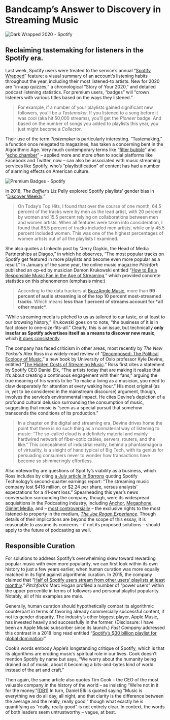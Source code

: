 # Bandcamp’s Answer to Discovery in Streaming Music

![Dark Wrapped 2020 - Spotify](https://i.snap.as/BROnhF3Z.png)

## Reclaiming tastemaking for listeners in the Spotify era.

Last week, Spotify users were treated to the service’s annual “[Spotify Wrapped](https://newsroom.spotify.com/2020-12-01/6-new-features-to-unwrap-in-your-spotify-2020-wrapped/)” feature: a visual summary of an account’s listening habits throughout the year, including their most listened-to artists. New for 2020 are “in-app quizzes,” a chronological “Story of Your 2020,” and detailed podcast listening statistics. For premium users, “badges” will “crown listeners with various titles based on the ways they listened.”

> For example, if a number of your playlists gained significant new followers, you’ll be a *Tastemaker.* If you listened to a song before it was cool (aka hit 50,000 streams), you’ll get the *Pioneer* badge. And based on the number of songs you added to playlists this year, you just might become a *Collector*.

Their use of the term *Tastemaker* is particularly interesting. “Tastemaking,” a function once relegated to magazines, has taken a concerning bent in the Algorithmic Age. Very much contemporary terms like “[filter bubble](https://megaphone.link/VMP4291212808)” and “[echo chamber](https://www.culturedmag.com/shouts-echo-chamber/)” – applied more and more often to social platforms like Facebook and Twitter, now – can also be associated with music streaming services like Spotify, who’s “playlistification” of content has had a number of alarming effects on American culture.

![Premium Badges - Spotify](https://i.snap.as/jKs57Tfw.png)

In 2018, *The Baffler*’s Liz Pelly explored Spotify playlists’ gender bias in “[Discover Weekly](https://thebaffler.com/latest/discover-weakly-pelly):”

> On Today’s Top Hits, I found that over the course of one month, 64.5 percent of the tracks were by men as the lead artist, with 20 percent by women and 15.5 percent relying on collaborations between men and women artists. When all features were taken into consideration, I found that 85.5 percent of tracks included men artists, while only 45.5 percent included women. This was one of the highest percentages of women artists out of all the playlists I examined.

She also quotes a LinkedIn post by “Jerry Daykin, the Head of Media Partnerships at Diageo,” in which he observes, “The most popular tracks on Spotify get featured in more playlists and become even more popular as a result.” In January of the same year, the online music magazine *Pitchfork* published an op-ed by musician Damon Krukowski entitled “[How to Be a Responsible Music Fan in the Age of Streaming](https://pitchfork.com/features/oped/how-to-be-a-responsible-music-fan-in-the-age-of-streaming/),” which provided concrete statistics on this phenomenon (emphasis mine:)

> According to the data trackers at [BuzzAngle Music](http://www.buzzanglemusic.com/), more than **99 percent of audio streaming is of the top 10 percent most-streamed tracks**. Which means **less than 1 percent of streams account for \*all other music\***.

“While streaming media is pitched to us as tailored to our taste, or at least to our browsing history,” Krukowski goes on to note, “the business of it is in fact closer to one-size-fits-all.” Clearly, this is an issue, but technically **only insofar as Spotify advertises itself as a means to discover new music**, which [it does consistently](https://www.spotify.com/us/about-us/contact/).

The company has faced criticism in other areas, most recently by *The New Yorker*’s Alex Ross in a widely-read review of “[Decomposed: The Political Ecology of Music](https://mitpress.mit.edu/books/decomposed),” a new book by University of Oslo professor Kyle Devine, entitled “[The Hidden Costs of Streaming Music](https://www.newyorker.com/culture/cultural-comment/the-hidden-costs-of-streaming-music).” Ross first cites a statement by Spotify CEO Daniel Elk, “The artists today that are making it realize that it’s about creating a continuous engagement with their fans,” arguing the true meaning of his words to be “to make a living as a musician, you need to claw desperately for attention at every waking hour.” His most original (as in, yet to be considered in the mainstream discourse) argument, though, involves the service’s environmental impact. He cites Devine’s depiction of a profound cultural delusion surrounding the consumption of music, suggesting that music is “seen as a special pursuit that somehow transcends the conditions of its production.”

> In a chapter on the digital and streaming era, Devine drives home the point that there is no such thing as a nonmaterial way of listening to music: “The so-called cloud is a definitely material and mainly hardwired network of fiber-optic cables, servers, routers, and the like.” This concealment of industrial reality, behind a phantasmagoria of virtuality, is a sleight of hand typical of Big Tech, with its genius for persuading consumers never to wonder how transactions have become so shimmeringly effortless.

Also noteworthy are questions of Spotify’s viability as a business, which Ross includes by citing [a July article in *Barrons*](https://www.barrons.com/articles/spotifys-losses-widen-as-subscribers-keep-growing-51596034688) quoting Spotify Technology’s second-quarter earnings report: “The streaming music company lost $418 million, or $2.24 per share, versus analysts’ expectations for a 41-cent loss.” Spearheading this year’s news conversation surrounding the company, though, were its widespread acquisitions in the Podcasting industry, including [Anchor](https://www.theverge.com/2019/2/6/18213462/spotify-podcasts-gimlet-anchor-acquisition), [Megaphone](https://www.theverge.com/2020/11/10/21557458/spotify-megaphone-podcast-streaming-ad-insertion), [Gimlet Media](https://www.vox.com/2019/2/7/18214941/alex-blumberg-matt-lieber-gimlet-spotify-deal-acquisition-peter-kafka-media-podcast-audio-interview), and – [most controversially](https://www.nytimes.com/2020/05/25/opinion/joe-rogan-spotify-podcast.html) – the exclusive rights to the most listened-to property in the medium, [*The Joe Rogan Experience*](https://www.theverge.com/21265005/spotify-joe-rogan-experience-podcast-deal-apple-gimlet-media-ringer). Though details of their implications are beyond the scope of this essay, it is reasonable to assume its concerns – if not its proposed solutions – should apply to the future of podcasting as well.

## Responsible Curation

For solutions to address Spotify’s overwhelming skew toward rewarding popular music with even more popularity, we can first look within its own history to just a few years earlier, when human curation was more equally matched in its fight against algorithmic curation. In 2015, the company claimed that “[Half of Spotify users stream from other users’ playlists at least monthly](https://pitchfork.com/features/article/9686-up-next-how-playlists-are-curating-the-future-of-music/).” *Pitchfork*’s Marc Hogan profiled a number of “power users” within the upper percentile in terms of followers and personal playlist popularity. Notably, all of his examples are male. 

Generally, human curation should hypothetically combat its algorithmic counterpart in terms of favoring already commercially successful content, if not its gender disparity. The industry’s other biggest player, Apple Music, has invested heavily and successfully in the former. (Disclosure: I have been an Apple Music subscriber since its launch.) *Fast Company* addressed this contrast in a 2018 long read entitled “[Spotify’s $30 billion playlist for global domination](https://www.fastcompany.com/90205519/spotifys-playlist-for-global-domination):”

Cook’s words embody Apple’s longstanding critique of Spotify, which is that its algorithms are eroding music’s spiritual role in our lives. Cook doesn’t mention Spotify by name but says, “We worry about the humanity being drained out of music, about it becoming a bits-and-bytes kind of world instead of the art and craft.”

Then again, the same article also quotes Tim Cook – the CEO of the most valuable company in the history of the world – as insisting “We’re not in it for the money.”[[DB1\]](#_msocom_1) In turn, Daniel Elk is quoted saying “Music is everything we do all day, all night, and that clarity is the difference between the average and the really, really good,” though what exactly he is quantifying as “really, really good” is not entirely clear. In context, the words of both leaders seem untrustworthy – vague, at best. 

<audio src="https://github.com/extratone/sine/raw/main/audio/Ethan%20Diamond%20-%20MTF%20Podcast.mp3">
</audio>



